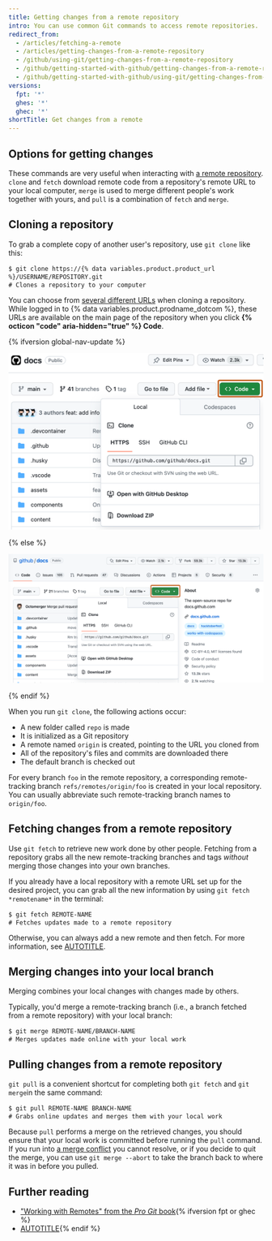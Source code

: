 ```yaml
---
title: Getting changes from a remote repository
intro: You can use common Git commands to access remote repositories.
redirect_from:
  - /articles/fetching-a-remote
  - /articles/getting-changes-from-a-remote-repository
  - /github/using-git/getting-changes-from-a-remote-repository
  - /github/getting-started-with-github/getting-changes-from-a-remote-repository
  - /github/getting-started-with-github/using-git/getting-changes-from-a-remote-repository
versions:
  fpt: '*'
  ghes: '*'
  ghec: '*'
shortTitle: Get changes from a remote
---
```

## Options for getting changes

These commands are very useful when interacting with [a remote repository](/get-started/getting-started-with-git/about-remote-repositories). `clone` and `fetch` download remote code from a repository's remote URL to your local computer, `merge` is used to merge different people's work together with yours, and `pull` is a combination of `fetch` and `merge`.

## Cloning a repository

To grab a complete copy of another user's repository, use `git clone` like this:

```shell
$ git clone https://{% data variables.product.product_url %}/USERNAME/REPOSITORY.git
# Clones a repository to your computer
```

You can choose from [several different URLs](/get-started/getting-started-with-git/about-remote-repositories) when cloning a repository. While logged in to {% data variables.product.prodname_dotcom %}, these URLs are available on the main page of the repository when you click **{% octicon "code" aria-hidden="true" %} Code**.

{% ifversion global-nav-update %}

  ![Screenshot of the main page of a repository. A green button, labeled "Code," is outlined in dark orange and expanded to show the HTTPS URL for the repository.](/assets/images/help/repository/remotes-url-global-nav-update.png)

{% else %}

  ![Screenshot of the main page of a repository. A green button, labeled "Code," is outlined in dark orange and expanded to show the HTTPS URL for the repository.](/assets/images/help/repository/remotes-url.png)

{% endif %}

When you run `git clone`, the following actions occur:
* A new folder called `repo` is made
* It is initialized as a Git repository
* A remote named `origin` is created, pointing to the URL you cloned from
* All of the repository's files and commits are downloaded there
* The default branch is checked out

For every branch `foo` in the remote repository, a corresponding remote-tracking branch
`refs/remotes/origin/foo` is created in your local repository. You can usually abbreviate
such remote-tracking branch names to `origin/foo`.

## Fetching changes from a remote repository

Use `git fetch` to retrieve new work done by other people. Fetching from a repository grabs all the new remote-tracking branches and tags _without_ merging those changes into your own branches.

If you already have a local repository with a remote URL set up for the desired project, you can grab all the new information by using `git fetch *remotename*` in the terminal:

```shell
$ git fetch REMOTE-NAME
# Fetches updates made to a remote repository
```

Otherwise, you can always add a new remote and then fetch. For more information, see [AUTOTITLE](/get-started/getting-started-with-git/managing-remote-repositories).

## Merging changes into your local branch

Merging combines your local changes with changes made by others.

Typically, you'd merge a remote-tracking branch (i.e., a branch fetched from a remote repository) with your local branch:

```shell
$ git merge REMOTE-NAME/BRANCH-NAME
# Merges updates made online with your local work
```

## Pulling changes from a remote repository

`git pull` is a convenient shortcut for completing both `git fetch` and `git merge`in the same command:

```shell
$ git pull REMOTE-NAME BRANCH-NAME
# Grabs online updates and merges them with your local work
```

Because `pull` performs a merge on the retrieved changes, you should ensure that
your local work is committed before running the `pull` command. If you run into
[a merge conflict](/pull-requests/collaborating-with-pull-requests/addressing-merge-conflicts/resolving-a-merge-conflict-using-the-command-line)
you cannot resolve, or if you decide to quit the merge, you can use `git merge --abort`
to take the branch back to where it was in before you pulled.

## Further reading

* ["Working with Remotes" from the _Pro Git_ book](https://git-scm.com/book/en/v2/Git-Basics-Working-with-Remotes){% ifversion fpt or ghec %}
* [AUTOTITLE](/get-started/using-github/troubleshooting-connectivity-problems){% endif %}
